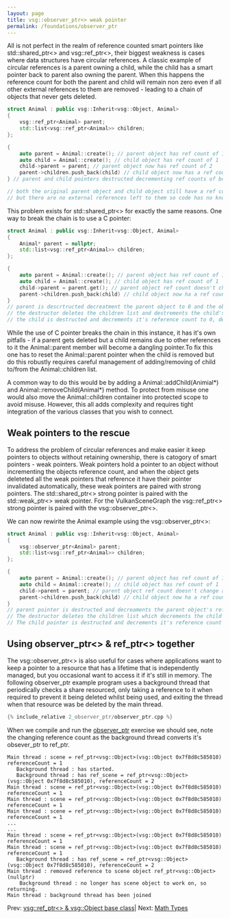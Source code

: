 ```yaml
---
layout: page
title: vsg::observer_ptr<> weak pointer
permalink: /foundations/observer_ptr
---
```


All is not perfect in the realm of reference counted smart pointers like std::shared_ptr<> and vsg::ref_ptr<>, their biggest weakness is cases where data structures have circular references. A classic example of circular references is a parent owning a child, while the child has a smart pointer back to parent also owning the parent. When this happens the reference count for both the parent and child will remain non zero even if all other external references to them are removed - leading to a chain of objects that never gets deleted.

~~~ cpp
struct Animal : public vsg::Inherit<vsg::Object, Animal>
{
    vsg::ref_ptr<Animal> parent;
    std::list<vsg::ref_ptr<Animal>> children;
};

{
    auto parent = Animal::create(); // parent object has ref count of 1
    auto child = Animal::create(); // child object has ref count of 1
    child->parent = parent; // parent object now has ref count of 2
    parent->children.push_back(child) // child object now has a ref count 2
} // parent and child pointers destructed decrementing ref counts of both to 1

// both the original parent object and child object still have a ref count of 1
// but there are no external references left to them so code has no knowledge of them or means to delete them
~~~

This problem exists for std::shared_ptr<> for exactly the same reasons. One way to break the chain is to use a C pointer:

~~~ cpp
struct Animal : public vsg::Inherit<vsg::Object, Animal>
{
    Animal* parent = nullptr;
    std::list<vsg::ref_ptr<Animal>> children;
};

{
    auto parent = Animal::create(); // parent object has ref count of 1
    auto child = Animal::create(); // child object has ref count of 1
    child->parent = parent.get(); // parent object ref count doesn't change as we are just assigning a C pointer
    parent->children.push_back(child) // child object now ha a ref count 2
}
// parent is descrtructed decreatment the parent object to 0 and the objects destructor is called.
// the destructor deletes the children list and destrements the child's reference count to 1.
// the child is destructed and decrements it's reference count to 0, deleting the child.
~~~

While the use of C pointer breaks the chain in this instance, it has it's own pitfalls - if a parent gets deleted but a child remains due to other references to it the Animal::parent member will become a dangling pointer.To fix this one has to reset the Animal::parent pointer when the child is removed but do this robustly requires careful management of adding/removing of child to/from the Animal::children list.

A common way to do this would be by adding a Animal::addChild(Animial*) and Animal::removeChild(Animal*) method. To protect from misuse one would also move the Animal::children container into protected scope to avoid misuse.  However, this all adds complexity and requires tight integration of the various classes that you wish to connect.

## Weak pointers to the rescue

To address the problem of circular references and make easier it keep pointers to objects without retaining ownership, there is catogory of smart pointers - weak pointers. Weak pointers hold a pointer to an object without incrementing the objects reference count, and when the object gets deleteted all the weak pointers that reference it have their pointer invalidated automatically, these weak pointers are paired with strong pointers. The std::shared_ptr<> strong pointer is paired with the std::weak_ptr<> weak pointer. For the VulkanSceneGraph the vsg::ref_ptr<> strong pointer is paired with the vsg::observer_ptr<>.

We can now rewirite the Animal example using the vsg::observer_ptr<>:

~~~ cpp
struct Animal : public vsg::Inherit<vsg::Object, Animal>
{
    vsg::observer_ptr<Animal> parent;
    std::list<vsg::ref_ptr<Animal>> children;
};

{
    auto parent = Animal::create(); // parent object has ref count of 1
    auto child = Animal::create(); // child object has ref count of 1
    child->parent = parent; // parent object ref count doesn't change as we are just assigning to a vsg::obsever_ptr<>
    parent->children.push_back(child) // child object now ha a ref count 2
}
// parent pointer is destructed and decreaments the parent object's ref count to 0 and the parent object destructor is called.
// The destructor deletes the children list which decrements the child's reference count to 1.
// The child pointer is destructed and decrements it's reference count to 0, deleting the child.
~~~

## Using observer_ptr<> & ref_ptr<> together

The vsg::observer_ptr<> is also useful for cases where applications want to keep a pointer to a resource that has a lifetime that is independently managed, but you occasional want to access it if it's still in memory. The following observer_ptr example program uses a background thread that periodically checks a share resourced, only taking a reference to it when required to prevent it being deleted whilst being used, and exiting the thread when that resource was be deleted by the main thread.

~~~ cpp
{% include_relative 2_observer_ptr/observer_ptr.cpp %}
~~~

When we compile and run the [observer_ptr](https://github.com/vsg-dev/vsgTutorial/tree/master/2_Foundations/2_observer_ptr) exercise we should see, note the changing reference count as the background thread converts it's obsever_ptr to ref_ptr.

~~~
Main thread : scene = ref_ptr<vsg::Object>(vsg::Object 0x7f8d8c585010) referenceCount = 1
   Background thread : has started.
   Background thread : has ref_scene = ref_ptr<vsg::Object>(vsg::Object 0x7f8d8c585010), referenceCount = 2
Main thread : scene = ref_ptr<vsg::Object>(vsg::Object 0x7f8d8c585010) referenceCount = 1
Main thread : scene = ref_ptr<vsg::Object>(vsg::Object 0x7f8d8c585010) referenceCount = 1
Main thread : scene = ref_ptr<vsg::Object>(vsg::Object 0x7f8d8c585010) referenceCount = 1
...
...
Main thread : scene = ref_ptr<vsg::Object>(vsg::Object 0x7f8d8c585010) referenceCount = 1
Main thread : scene = ref_ptr<vsg::Object>(vsg::Object 0x7f8d8c585010) referenceCount = 1
   Background thread : has ref_scene = ref_ptr<vsg::Object>(vsg::Object 0x7f8d8c585010), referenceCount = 2
Main thread : removed reference to scene object ref_ptr<vsg::Object>(nullptr)
    Background thread : no longer has scene object to work on, so returning.
Main thread : background thread has been joined
~~~

Prev: [vsg::ref_ptr<> & vsg::Object base class](Object_base_class_and_ref_ptr.md)| Next: [Math Types](MathTypes.md)

